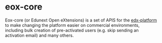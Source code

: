 # eox-core

Eox-core (or Edunext Open eXtensions) is a set of APIS for the [edx-platform](https://github.com/edx/edx-platform) to make changing the platform easier on commercial environments, including bulk creation of pre-activated users (e.g. skip sending an activation email) and many others.